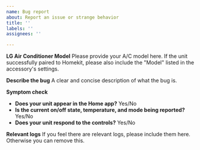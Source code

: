 ```yaml
---
name: Bug report
about: Report an issue or strange behavior
title: ''
labels: ''
assignees: ''

---
```


**LG Air Conditioner Model**
Please provide your A/C model here. If the unit successfully paired to Homekit, please also include the "Model" listed in the accessory's settings.

**Describe the bug**
A clear and concise description of what the bug is.

**Symptom check**
* **Does your unit appear in the Home app?** Yes/No
* **Is the current on/off state, temperature, and mode being reported?** Yes/No
* **Does your unit respond to the controls?** Yes/No

**Relevant logs**
If you feel there are relevant logs, please include them here. Otherwise you can remove this.
